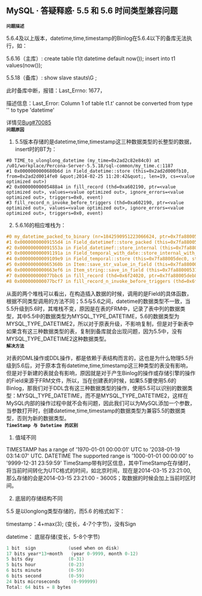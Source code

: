 ## MySQL · 答疑释惑· 5.5 和 5.6 时间类型兼容问题

 **`问题描述`**   


5.6.4及以上版本，datetime,time,timestamp的Binlog在5.6.4以下的备库无法执行，如：  


5.6.16（主库）: create table t1(t datetime default now()); insert into t1 values(now());  


5.5.18（备库）: show slave stauts\G ;  


此时备库中断，报错：Last_Errno: 1677，  


描述信息：Last_Error: Column 1 of table t1.t' cannot be converted from type '' to type 'datetime'  


详情见[Bug#70085][0]   **`问题原因`**   


1) 5.5版本存储的是datetime,time,timestamp这三种数据类型的长整型的数据，insert时的BT为：  

```LANG
#0 TIME_to_ulonglong_datetime (my_time=0x2ad2c82e84c0) at /u01/workplace/Percona-Server-5.5.18/sql-common/my_time.c:1187
#1 0x0000000000680b6d in Field_datetime::store (this=0x2ad2d000fb10, from=0x2ad2d0014fe0 &quot;2014-02-25 11:20:42&quot;, len=19, cs=<value optimized out>) 
#2 0x00000000005488a4 in fill_record (thd=0xa602190, ptr=<value optimized out>, values=<value optimized out>, ignore_errors=<value optimized out>, triggers=0x0, event) 
#3 fill_record_n_invoke_before_triggers (thd=0xa602190, ptr=<value optimized out>, values=<value optimized out>, ignore_errors=<value optimized out>, triggers=0x0, event)

```


2) 5.6.16的相应堆栈为：  

```cpp
#0 my_datetime_packed_to_binary (nr=1842590951223066624, ptr=0x7fa88005dea1 &quot;\231\222\062\265*&quot;, dec=0)
#1 0x00000000009155d4 in Field_datetimef::store_packed (this=0x7fa88005dec0, nr=1842590951223066624)
#2 0x000000000091553a in Field_datetimef::store_internal (this=0x7fa88005dec0, ltime=0x7fa8d42018f0, warnings=0x7fa8d4201920)
#3 0x000000000091191a in Field_temporal_with_date::store_internal_with_round (this=0x7fa88005dec0, ltime=0x7fa8d42018f0,warnings=0x7fa8d4201920) 
#4 0x00000000009109e9 in Field_temporal::store (this=0x7fa88005dec0, str=0x7fa8800052f8 &quot;2014-02-25 11:20:42&quot;, len=19, cs=0x168e400)
#5 0x000000000065360b in Item::save_str_value_in_field (this=0x7fa880005310, field=0x7fa88005dec0, result=0x7fa880005320)
#6 0x0000000000663ef6 in Item_string::save_in_field (this=0x7fa880005310, field=0x7fa88005dec0, no_conversions=false)
#7 0x000000000077bbc6 in fill_record (thd=0x6f24020, ptr=0x7fa88005deb8, values=..., ignore_errors=false, bitmap=0x0)
#8 0x000000000077bcf7 in fill_record_n_invoke_before_triggers (thd=0x6f24020, ptr=0x7fa88005deb0, values=..., ignore_errors=false,triggers=0x0, event)

```


从面的两个堆栈可以看出，在构造插入数据的时候，调用的是Field的具体函数，根据不同类型调用的方法不同；5.5与5.6之间，datetime的数据类型不一致，当5.5升级到5.6时，其堆栈不变，原因是在表的FRM中，记录了表中列的数据类型，其中5.5中的数据类型为MYSQL_TYPE_DATETIME，5.6的数据类型为MYSQL_TYPE_DATETIME2，所以对于原表升级，不影响复制，但是对于新表中如果含有这三种数据类型的表，复制到备库就会出现问题，因为5.5中，没有MYSQL_TYPE_DATETIME2这种数据类型。   **`解决方法`**   


对表的DML操作或DDL操作，都是依赖于表结构而言的，这也是为什么物理5.5升级到5.6后，对于原本含有datetime,time,timestamp这三种类型的表没有影响，但是对于新建的表就会有影响，原因就是对于产生Binlog的操作或存储引擎的操作的Field来源于FRM文件，所以，当在创建表的时候，如果5.5要使用5.6的Binlog，那我们对于DDL含有这三种数据类型的操作，使用5.5可以识别的数据类型：MYSQL_TYPE_DATETIME，而不是MYSQL_TYPE_DATETIME2，这样在MySQL内部的操作过程中就不会有问题，因此我们可以为MySQL添加一个参数，当参数打开时，创建datetime,time,timestamp的数据类型为兼容5.5的数据类型，否则为新的数据类型。   **`TimeStamp 与 Datetime 的区别`**   


1. 值域不同  


TIMESTAMP has a range of '1970-01-01 00:00:01' UTC to '2038-01-19 03:14:07' UTC. DATETIME The supported range is '1000-01-01 00:00:00' to '9999-12-31 23:59:59' TimeStamp带有时区信息，其中TimeStamp在存储时，将当前时间转化为UTC格式的时间，如北京时间，现在是2014-03-15 23:21:00,那么存储的会是2014-03-15 23:21:00 - 3600S；取数据的时候会加上当前时区时间。  


2. 底层的存储结构不同  


5.5 是以longlong类型存储的，而5.6 的格式如下：  


timestamp：4+max(3); (变长，4-7个字节)，没有Sign  


datetime： 底层存储(变长，5-8个字节)  

```cpp
1 bit  sign            (used when on disk)
17 bits year*13+month   (year 0-9999, month 0-12)
5 bits day             (0-31)
5 bits hour            (0-23)
6 bits minute          (0-59)
6 bits second          (0-59)
24 bits microseconds    (0-999999)
Total: 64 bits = 8 bytes

```


[0]: http://bugs.mysql.com/bug.php?id=70085